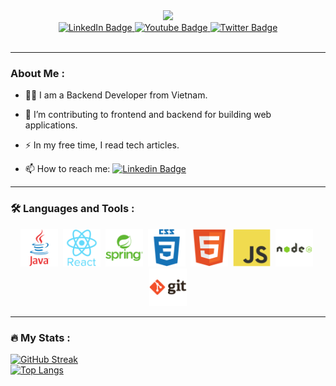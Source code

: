 <div id="header" align="center">
  <img src="https://media.giphy.com/media/M9gbBd9nbDrOTu1Mqx/giphy.gif" width="100"/>
  <div id="badges">
    <a href="https://www.linkedin.com/in/dao-kha-tuan/">
      <img src="https://img.shields.io/badge/LinkedIn-blue?style=for-the-badge&logo=linkedin&logoColor=white" alt="LinkedIn Badge"/>
    </a>
    <a href="https://www.instagram.com/kh.atun540/">
      <img src="https://img.shields.io/badge/Instagram-pink?style=for-the-badge&logo=instagram&logoColor=white" alt="Youtube Badge"/>
    </a>
    <a href="https://www.facebook.com/KhaTun9902/">
      <img src="https://img.shields.io/badge/Facebook-blue?style=for-the-badge&logo=facebook&logoColor=white" alt="Twitter Badge"/>
    </a>
  </div>
  <img src="https://komarev.com/ghpvc/?username=TuanDao2002&style=flat-square&color=blue" alt=""/>
</div>

---

### About Me :
- :man_technologist: I am a Backend Developer from Vietnam.
- :telescope: I’m contributing to frontend and backend for building web applications.

- :zap: In my free time, I read tech articles.

- :mailbox: How to reach me: [![Linkedin Badge](https://img.shields.io/badge/Linkedin-blue?style=flat&logo=Linkedin&logoColor=white)](https://www.linkedin.com/in/dao-kha-tuan/)

---

### :hammer_and_wrench: Languages and Tools :
<div align="center">
  <img src="https://github.com/devicons/devicon/blob/master/icons/java/java-original-wordmark.svg" title="Java" alt="Java" width="60" height="60"/>&nbsp;
  <img src="https://github.com/devicons/devicon/blob/master/icons/react/react-original-wordmark.svg" title="React" alt="React" width="60" height="60"/>&nbsp;
  <img src="https://github.com/devicons/devicon/blob/master/icons/spring/spring-original-wordmark.svg" title="Spring" alt="Spring" width="60" height="60"/>&nbsp;
  <img src="https://github.com/devicons/devicon/blob/master/icons/css3/css3-plain-wordmark.svg"  title="CSS3" alt="CSS" width="60" height="60"/>&nbsp;
  <img src="https://github.com/devicons/devicon/blob/master/icons/html5/html5-original.svg" title="HTML5" alt="HTML" width="60" height="60"/>&nbsp;
  <img src="https://github.com/devicons/devicon/blob/master/icons/javascript/javascript-original.svg" title="JavaScript" alt="JavaScript" width="60" height="60"/>&nbsp;
  <img src="https://github.com/devicons/devicon/blob/master/icons/nodejs/nodejs-original-wordmark.svg" title="NodeJS" alt="NodeJS" width="60" height="60"/>&nbsp;
  <img src="https://github.com/devicons/devicon/blob/master/icons/git/git-original-wordmark.svg" title="Git" **alt="Git" width="60" height="60"/>
</div>

---

### :fire: My Stats :
[![GitHub Streak](https://github-readme-streak-stats.herokuapp.com?user=TuanDao2002&theme=tokyonight_duo)](https://git.io/streak-stats)<br>
[![Top Langs](https://github-readme-stats.vercel.app/api/top-langs/?username=TuanDao2002&layout=compact&theme=vision-friendly-dark)](https://github.com/anuraghazra/github-readme-stats)
